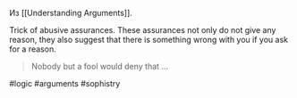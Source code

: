 Из [[Understanding Arguments]].

Trick of abusive assurances. These assurances not only do not give any reason, they also suggest that there is something wrong with you if you ask for a reason. 
>Nobody but a fool would deny that ...

#logic #arguments #sophistry 